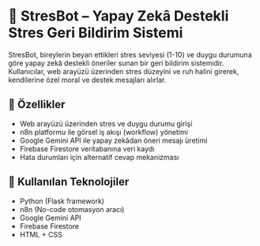 # 🤖 StresBot – Yapay Zekâ Destekli Stres Geri Bildirim Sistemi

StresBot, bireylerin beyan ettikleri stres seviyesi (1-10) ve duygu durumuna göre yapay zekâ destekli öneriler sunan bir geri bildirim sistemidir. Kullanıcılar, web arayüzü üzerinden stres düzeyini ve ruh halini girerek, kendilerine özel moral ve destek mesajları alırlar.

## 🚀 Özellikler

- Web arayüzü üzerinden stres ve duygu durumu girişi
- n8n platformu ile görsel iş akışı (workflow) yönetimi
- Google Gemini API ile yapay zekâdan öneri mesajı üretimi
- Firebase Firestore veritabanına veri kaydı
- Hata durumları için alternatif cevap mekanizması


## 🧠 Kullanılan Teknolojiler

- Python (Flask framework)
- n8n (No-code otomasyon aracı)
- Google Gemini API
- Firebase Firestore
- HTML + CSS

